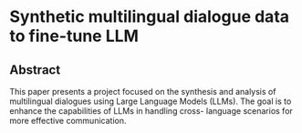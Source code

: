 # Synthetic multilingual dialogue data to fine-tune LLM

## Abstract
This paper presents a project focused on the synthesis and analysis of multilingual dialogues using Large Language Models (LLMs). The goal is to enhance the capabilities of LLMs in handling cross- language scenarios for more effective communication.
